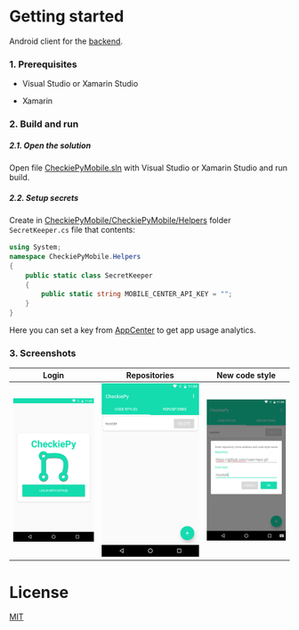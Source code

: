 # Getting started

Android client for the [backend](https://github.com/CheckiePy/CheckiePyBackend).

### 1. Prerequisites

* Visual Studio or Xamarin Studio

* Xamarin

### 2. Build and run

##### 2.1. Open the solution

Open file [CheckiePyMobile.sln](CheckiePyMobile.sln) with Visual Studio or Xamarin Studio and run build.

##### 2.2. Setup secrets

Create in [CheckiePyMobile/CheckiePyMobile/Helpers](CheckiePyMobile/CheckiePyMobile/Helpers) folder `SecretKeeper.cs` file that contents:

```csharp
using System;
namespace CheckiePyMobile.Helpers
{
    public static class SecretKeeper
    {
        public static string MOBILE_CENTER_API_KEY = "";
    }
}

```

Here you can set a key from [AppCenter](https://appcenter.ms/) to get app usage analytics.

### 3. Screenshots

| Login | Repositories | New code style |
| ----- | ----- | ----- |
| ![Login](/screenshots/img1.webp) | ![Repositories](/screenshots/img2.webp) | ![New codes tyle](/screenshots/img3.webp) |

# License

[MIT](/LICENSE)